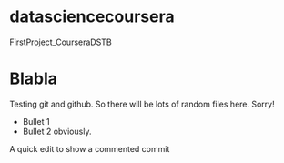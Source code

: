 # datasciencecoursera
FirstProject_CourseraDSTB
# Blabla
Testing git and github.
So there will be lots of random files here. Sorry!
* Bullet 1
* Bullet 2 obviously.

A quick edit to show a commented commit

